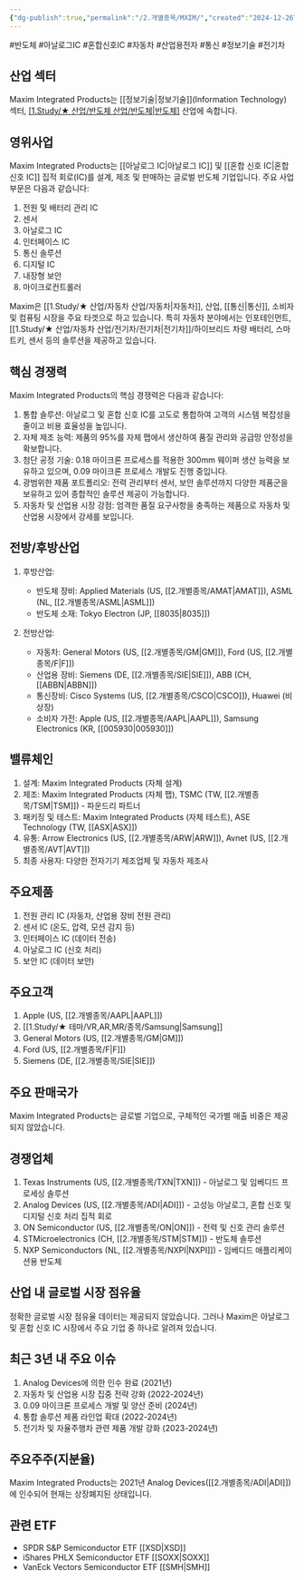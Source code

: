 ```yaml
---
{"dg-publish":true,"permalink":"/2.개별종목/MXIM/","created":"2024-12-26T21:09:10.745+09:00","updated":"2025-07-29T21:37:04.956+09:00"}
---
```


#반도체 #아날로그IC #혼합신호IC #자동차 #산업용전자 #통신 #정보기술 #전기차

## 산업 섹터

Maxim Integrated Products는 [[정보기술\|정보기술]](Information Technology) 섹터, [[1.Study/★ 산업/반도체 산업/반도체\|반도체]](Semiconductors) 산업에 속합니다.

## 영위사업

Maxim Integrated Products는 [[아날로그 IC\|아날로그 IC]] 및 [[혼합 신호 IC\|혼합 신호 IC]] 집적 회로(IC)를 설계, 제조 및 판매하는 글로벌 반도체 기업입니다. 주요 사업 부문은 다음과 같습니다:

1. 전원 및 배터리 관리 IC
2. 센서
3. 아날로그 IC
4. 인터페이스 IC
5. 통신 솔루션
6. 디지털 IC
7. 내장형 보안
8. 마이크로컨트롤러

Maxim은 [[1.Study/★ 산업/자동차 산업/자동차\|자동차]], 산업, [[통신\|통신]], 소비자 및 컴퓨팅 시장을 주요 타겟으로 하고 있습니다. 특히 자동차 분야에서는 인포테인먼트, [[1.Study/★ 산업/자동차 산업/전기차/전기차\|전기차]]/하이브리드 차량 배터리, 스마트키, 센서 등의 솔루션을 제공하고 있습니다.

## 핵심 경쟁력

Maxim Integrated Products의 핵심 경쟁력은 다음과 같습니다:

1. 통합 솔루션: 아날로그 및 혼합 신호 IC를 고도로 통합하여 고객의 시스템 복잡성을 줄이고 비용 효율성을 높입니다.
2. 자체 제조 능력: 제품의 95%를 자체 팹에서 생산하여 품질 관리와 공급망 안정성을 확보합니다.
3. 첨단 공정 기술: 0.18 마이크론 프로세스를 적용한 300mm 웨이퍼 생산 능력을 보유하고 있으며, 0.09 마이크론 프로세스 개발도 진행 중입니다.
4. 광범위한 제품 포트폴리오: 전력 관리부터 센서, 보안 솔루션까지 다양한 제품군을 보유하고 있어 종합적인 솔루션 제공이 가능합니다.
5. 자동차 및 산업용 시장 강점: 엄격한 품질 요구사항을 충족하는 제품으로 자동차 및 산업용 시장에서 강세를 보입니다.

## 전방/후방산업

1. 후방산업:
    
    - 반도체 장비: Applied Materials (US, [[2.개별종목/AMAT\|AMAT]]), ASML (NL, [[2.개별종목/ASML\|ASML]])
    - 반도체 소재: Tokyo Electron (JP, [[8035\|8035]])
    
2. 전방산업:
    
    - 자동차: General Motors (US, [[2.개별종목/GM\|GM]]), Ford (US, [[2.개별종목/F\|F]])
    - 산업용 장비: Siemens (DE, [[2.개별종목/SIE\|SIE]]), ABB (CH, [[ABBN\|ABBN]])
    - 통신장비: Cisco Systems (US, [[2.개별종목/CSCO\|CSCO]]), Huawei (비상장)
    - 소비자 가전: Apple (US, [[2.개별종목/AAPL\|AAPL]]), Samsung Electronics (KR, [[005930\|005930]])
    

## 밸류체인

1. 설계: Maxim Integrated Products (자체 설계)
2. 제조: Maxim Integrated Products (자체 팹), TSMC (TW, [[2.개별종목/TSM\|TSM]]) - 파운드리 파트너
3. 패키징 및 테스트: Maxim Integrated Products (자체 테스트), ASE Technology (TW, [[ASX\|ASX]])
4. 유통: Arrow Electronics (US, [[2.개별종목/ARW\|ARW]]), Avnet (US, [[2.개별종목/AVT\|AVT]])
5. 최종 사용자: 다양한 전자기기 제조업체 및 자동차 제조사

## 주요제품

1. 전원 관리 IC (자동차, 산업용 장비 전원 관리)
2. 센서 IC (온도, 압력, 모션 감지 등)
3. 인터페이스 IC (데이터 전송)
4. 아날로그 IC (신호 처리)
5. 보안 IC (데이터 보안)

## 주요고객

1. Apple (US, [[2.개별종목/AAPL\|AAPL]])
2. [[1.Study/★ 테마/VR,AR,MR/종목/Samsung\|Samsung]] 
3. General Motors (US, [[2.개별종목/GM\|GM]])
4. Ford (US, [[2.개별종목/F\|F]])
5. Siemens (DE, [[2.개별종목/SIE\|SIE]])

## 주요 판매국가

Maxim Integrated Products는 글로벌 기업으로, 구체적인 국가별 매출 비중은 제공되지 않았습니다.

## 경쟁업체

1. Texas Instruments (US, [[2.개별종목/TXN\|TXN]]) - 아날로그 및 임베디드 프로세싱 솔루션
2. Analog Devices (US, [[2.개별종목/ADI\|ADI]]) - 고성능 아날로그, 혼합 신호 및 디지털 신호 처리 집적 회로
3. ON Semiconductor (US, [[2.개별종목/ON\|ON]]) - 전력 및 신호 관리 솔루션
4. STMicroelectronics (CH, [[2.개별종목/STM\|STM]]) - 반도체 솔루션
5. NXP Semiconductors (NL, [[2.개별종목/NXPI\|NXPI]]) - 임베디드 애플리케이션용 반도체

## 산업 내 글로벌 시장 점유율

정확한 글로벌 시장 점유율 데이터는 제공되지 않았습니다. 그러나 Maxim은 아날로그 및 혼합 신호 IC 시장에서 주요 기업 중 하나로 알려져 있습니다.

## 최근 3년 내 주요 이슈

1. Analog Devices에 의한 인수 완료 (2021년)
2. 자동차 및 산업용 시장 집중 전략 강화 (2022-2024년)
3. 0.09 마이크론 프로세스 개발 및 양산 준비 (2024년)
4. 통합 솔루션 제품 라인업 확대 (2022-2024년)
5. 전기차 및 자율주행차 관련 제품 개발 강화 (2023-2024년)

## 주요주주(지분율)

Maxim Integrated Products는 2021년 Analog Devices([[2.개별종목/ADI\|ADI]])에 인수되어 현재는 상장폐지된 상태입니다.

## 관련 ETF

- SPDR S&P Semiconductor ETF [[XSD\|XSD]]
- iShares PHLX Semiconductor ETF [[SOXX\|SOXX]]
- VanEck Vectors Semiconductor ETF [[SMH\|SMH]]